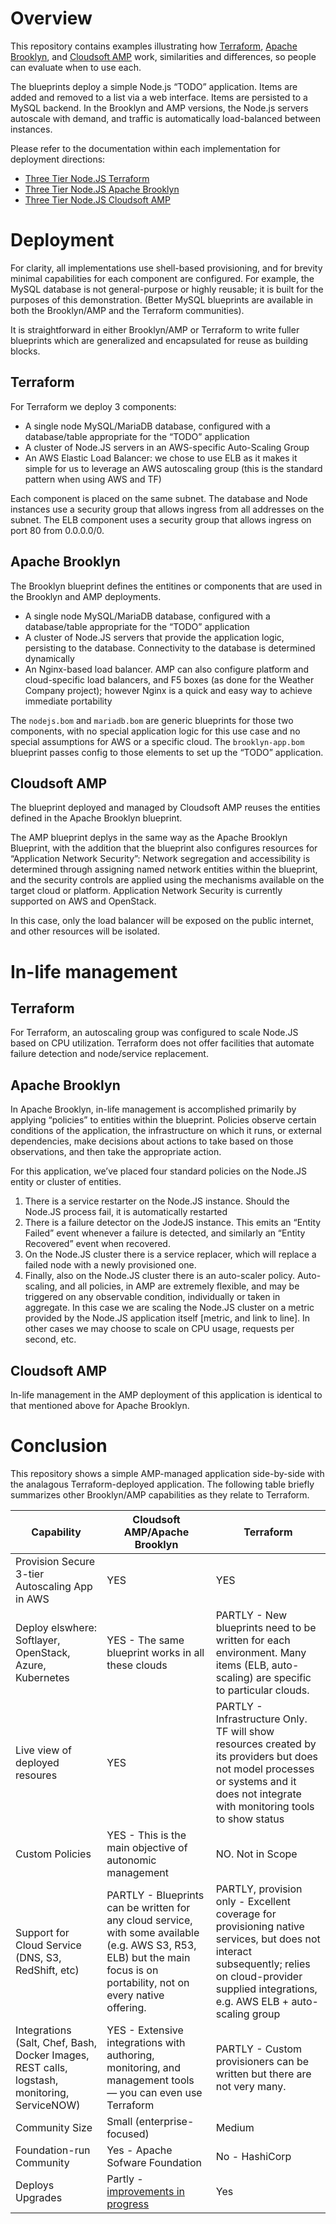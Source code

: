 # Overview

This repository contains examples illustrating how
[Terraform](https://www.terraform.io/), [Apache
Brooklyn](https://brooklyn.apache.org/),
and [Cloudsoft AMP](https://cloudsoft.io/amp) work, similarities and
differences, so people can evaluate when to use each.

The blueprints deploy a simple Node.js “TODO” application. Items are added and
removed to a list via a web interface. Items are persisted to a MySQL backend.
In the Brooklyn and AMP versions, the Node.js servers autoscale with demand,
and traffic is automatically load-balanced between instances.

Please refer to the documentation within each implementation for deployment
directions:
- [Three Tier Node.JS Terraform](./terraform/README.md)
- [Three Tier Node.JS Apache Brooklyn](./brooklyn/README.md)
- [Three Tier Node.JS Cloudsoft AMP](./amp/README.md)

# Deployment

For clarity, all implementations use shell-based provisioning, and for brevity
minimal capabilities for each component are configured. For example, the MySQL
database is not general-purpose or highly reusable; it is built for the
purposes of this demonstration. (Better MySQL blueprints are available in both
the Brooklyn/AMP and the Terraform communities).

It is straightforward in either Brooklyn/AMP or Terraform to write fuller
blueprints which are generalized and encapsulated for reuse as building blocks.

## Terraform

For Terraform we deploy 3 components: 

- A single node MySQL/MariaDB database, configured with a database/table
  appropriate for the “TODO” application
- A cluster of Node.JS servers in an AWS-specific Auto-Scaling Group
- An AWS Elastic Load Balancer: we chose to use ELB as it makes it simple for us
  to leverage an AWS autoscaling group (this is the standard pattern when using
  AWS and TF)

Each component is placed on the same subnet. The database and Node instances
use a security group that allows ingress from all addresses on the subnet. The
ELB component uses a security group that allows ingress on port 80 from
0.0.0.0/0. 

## Apache Brooklyn

The Brooklyn blueprint defines the entitines or components that are used in the
Brooklyn and AMP deployments.

- A single node MySQL/MariaDB database, configured with a database/table
  appropriate for the “TODO” application
- A cluster of Node.JS servers that provide the application logic, persisting to
  the database. Connectivity to the database is determined dynamically
- An Nginx-based load balancer. AMP can also configure platform and
  cloud-specific load balancers, and F5 boxes (as done for the Weather Company
  project); however Nginx is a quick and easy way to achieve immediate
  portability

The `nodejs.bom` and `mariadb.bom` are generic blueprints for those two
components, with no special application logic for this use case and no special
assumptions for AWS or a specific cloud.  The `brooklyn-app.bom` blueprint
passes config to those elements to set up the “TODO” application.

## Cloudsoft AMP

The blueprint deployed and managed by Cloudsoft AMP reuses the entities defined
in the Apache Brooklyn blueprint.

The AMP blueprint deplys in the same way as the Apache Brooklyn Blueprint, with
the addition that the blueprint also configures resources for “Application
Network Security”: Network segregation and accessibility is determined through
assigning named network entities within the blueprint, and the security
controls are applied using the mechanisms available on the target cloud or
platform. Application Network Security is currently supported on AWS and
OpenStack.

In this case, only the load balancer will be exposed on the public internet,
and other resources will be isolated.

# In-life management

## Terraform

For Terraform, an autoscaling group was configured to scale Node.JS based
on CPU utilization. Terraform does not offer facilities that automate failure
detection and node/service replacement. 

## Apache Brooklyn

In Apache Brooklyn, in-life management is accomplished primarily by applying
“policies” to entities within the blueprint. Policies observe certain
conditions of the application, the infrastructure on which it runs, or external
dependencies, make decisions about actions to take based on those observations,
and then take the appropriate action. 

For this application, we’ve placed four standard policies on the Node.JS entity
or cluster of entities. 
1. There is a service restarter on the Node.JS instance. Should the Node.JS
   process fail, it is automatically restarted
2. There is a failure detector on the JodeJS instance. This emits an “Entity
   Failed” event whenever a failure is detected, and similarly an “Entity
   Recovered” event when recovered.
3. On the Node.JS cluster there is a service replacer, which will replace a failed
   node with a newly provisioned one.
4. Finally, also on the Node.JS cluster there is an auto-scaler policy.
   Auto-scaling, and all policies, in AMP are extremely flexible, and may be
   triggered on any observable condition, individually or taken in aggregate. In
   this case we are scaling the Node.JS cluster on a metric provided by the
   Node.JS application itself [metric, and link to line]. In other cases we may
   choose to scale on CPU usage, requests per second, etc.

## Cloudsoft AMP

In-life management in the AMP deployment of this application is identical to
that mentioned above for Apache Brooklyn. 

# Conclusion

This repository shows a simple AMP-managed application side-by-side with the
analagous Terraform-deployed application. The following table briefly
summarizes other Brooklyn/AMP capabilities as they relate to Terraform. 

| Capability                                                                                   | Cloudsoft AMP/Apache Brooklyn                                                                                                                                             | Terraform                                                                                                                                                                                           |
|----------------------------------------------------------------------------------------------|---------------------------------------------------------------------------------------------------------------------------------------------------------------------------|-----------------------------------------------------------------------------------------------------------------------------------------------------------------------------------------------------|
| Provision Secure 3-tier Autoscaling App in AWS                                               | YES                                                                                                                                                                       | YES                                                                                                                                                                                                 |
| Deploy elswhere: Softlayer, OpenStack, Azure, Kubernetes                                     | YES - The same blueprint works in all these clouds                                                                                                                        | PARTLY - New blueprints need to be written for each environment. Many items (ELB, auto-scaling) are specific to particular clouds.                                                                  |
| Live view of deployed resoures                                                               | YES                                                                                                                                                                       | PARTLY - Infrastructure Only. TF will show resources created by its providers but does not model processes or systems and it does not integrate with monitoring tools to show status                |
| Custom Policies                                                                              | YES - This is the main objective of autonomic management                                                                                                                  | NO. Not in Scope                                                                                                                                                                                    |
| Support for Cloud Service (DNS, S3, RedShift, etc)                                           | PARTLY - Blueprints can be written for any cloud service, with some available (e.g. AWS S3, R53, ELB) but the main focus is on portability, not on every native offering. | PARTLY, provision only - Excellent coverage for provisioning native services, but does not interact subsequently; relies on cloud-provider supplied integrations, e.g. AWS ELB + auto-scaling group |
| Integrations (Salt, Chef, Bash, Docker Images, REST calls, logstash, monitoring, ServiceNOW) | YES - Extensive integrations with authoring, monitoring, and management tools — you can even use Terraform                                                                | PARTLY - Custom provisioners can be written but there are not very many.                                                                                                                            |
| Community Size                                                                               | Small (enterprise-focused)                                                                                                                                                | Medium                                                                                                                                                                                              |
| Foundation-run Community                                                                     | Yes - Apache Sofware Foundation                                                                                                                                           | No - HashiCorp                                                                                                                                                                                      |
| Deploys Upgrades                                                                             | Partly - [improvements in progress](https://docs.google.com/document/d/1Lm47Kx-cXPLe8BO34-qrL3ZMPosuUHJILYVQUswEH6Y/edit#heading=h.gwaayi613qqk)                          | Yes                                                                                                                                                                                                 |



